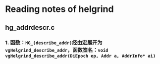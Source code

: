 # Reading notes of helgrind

## hg_addrdescr.c
### 1. 函数：`HG_(describe_addr)`经由宏展开为`vgHelgrind_describe_addr`，函数签名：`void vgHelgrind_describe_addr(DiEpoch ep, Addr a, AddrInfo* ai)`

